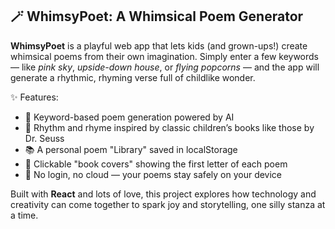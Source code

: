 ## 🪄 WhimsyPoet: A Whimsical Poem Generator

**WhimsyPoet** is a playful web app that lets kids (and grown-ups!) create whimsical poems from their own imagination. Simply enter a few keywords — like *pink sky*, *upside-down house*, or *flying popcorns* — and the app will generate a rhythmic, rhyming verse full of childlike wonder.

✨ Features:

* 🎨 Keyword-based poem generation powered by AI
* 📝 Rhythm and rhyme inspired by classic children’s books like those by Dr. Seuss
* 📚 A personal poem "Library" saved in localStorage
* 📖 Clickable "book covers" showing the first letter of each poem
* 💾 No login, no cloud — your poems stay safely on your device

Built with **React** and lots of love, this project explores how technology and creativity can come together to spark joy and storytelling, one silly stanza at a time.
